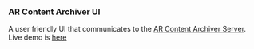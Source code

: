 ### AR Content Archiver UI
A user friendly UI that communicates to the [AR Content Archiver Server](https://github.com/mul53/ar-reader-server). 
Live demo is [here](http://ec2-3-17-65-185.us-east-2.compute.amazonaws.com:9000)

